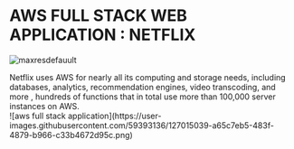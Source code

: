 # AWS FULL STACK WEB APPLICATION : NETFLIX 
![maxresdefauult](https://user-images.githubusercontent.com/59393136/127264931-390125c6-fb54-4984-9d33-a9cd5b3a47a5.jpg)

<div> Netflix uses AWS for nearly all its computing and storage needs, including databases, analytics, recommendation engines, video transcoding, and more , hundreds of functions that in total use more than 100,000 server instances on AWS. </div>
 ![aws full stack application](https://user-images.githubusercontent.com/59393136/127015039-a65c7eb5-483f-4879-b966-c33b4672d95c.png)

